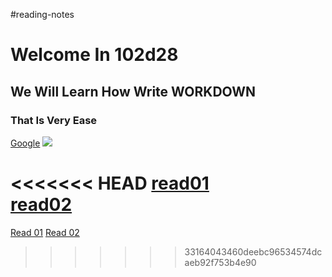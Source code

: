 #reading-notes
# Welcome In 102d28
## We Will Learn How Write WORKDOWN
### That Is Very Ease

[Google](https://www.google.jo/)
![](https://3kllhk1ibq34qk6sp3bhtox1-wpengine.netdna-ssl.com/wp-content/uploads/2015/11/growth-mindset.png)


<<<<<<< HEAD
[read01](https://qasem-moh.github.io/reading-notes/read01)
<br />
[read02](https://qasem-moh.github.io/reading-notes/read02)
=======
[Read 01](https://qasem-moh.github.io/reading-notes/read01)
[Read 02](https://qasem-moh.github.io/reading-notes/read02)
>>>>>>> 33164043460deebc96534574dcaeb92f753b4e90
